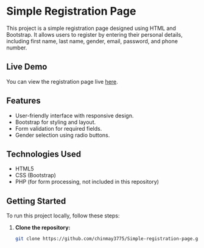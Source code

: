 # Simple Registration Page

This project is a simple registration page designed using HTML and Bootstrap. It allows users to register by entering their personal details, including first name, last name, gender, email, password, and phone number.

## Live Demo

You can view the registration page live [here](https://chinmay3775.github.io/Simple-registration-page/registration.html).

## Features

- User-friendly interface with responsive design.
- Bootstrap for styling and layout.
- Form validation for required fields.
- Gender selection using radio buttons.

## Technologies Used

- HTML5
- CSS (Bootstrap)
- PHP (for form processing, not included in this repository)

## Getting Started

To run this project locally, follow these steps:

1. **Clone the repository:**
   ```bash
   git clone https://github.com/chinmay3775/Simple-registration-page.git
